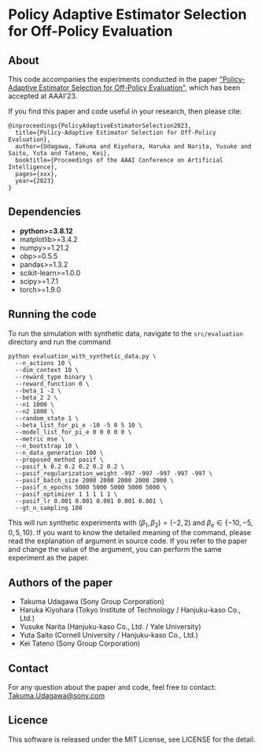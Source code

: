 # Policy Adaptive Estimator Selection for Off-Policy Evaluation


## About

This code accompanies the experiments conducted in the paper ["Policy-Adaptive Estimator Selection for Off-Policy Evaluation"](https://arxiv.org/abs/2211.13904), which has been accepted at AAAI'23.

If you find this paper and code useful in your research, then please cite:
```
@inproceedings{PolicyAdaptiveEstimatorSelection2023,
  title={Policy-Adaptive Estimator Selection for Off-Policy Evaluation},
  author={Udagawa, Takuma and Kiyohara, Haruka and Narita, Yusuke and Saito, Yuta and Tateno, Kei},
  booktitle={Proceedings of the AAAI Conference on Artificial Intelligence},
  pages={xxx},
  year={2023}
}
```

## Dependencies

- **python>=3.8.12**
- matplotlib>=3.4.2
- numpy>=1.21.2
- obp>=0.5.5
- pandas>=1.3.2
- scikit-learn>=1.0.0
- scipy>=1.7.1
- torch>=1.9.0


## Running the code

To run the simulation with synthetic data, navigate to the `src/evaluation` directory and run the command

```
python evaluation_with_synthetic_data.py \
  --n_actions 10 \
  --dim_context 10 \
  --reward_type binary \
  --reward_function 0 \
  --beta_1 -2 \
  --beta_2 2 \
  --n1 1000 \
  --n2 1000 \
  --random_state 1 \
  --beta_list_for_pi_e -10 -5 0 5 10 \
  --model_list_for_pi_e 0 0 0 0 0 \
  --metric mse \
  --n_bootstrap 10 \
  --n_data_generation 100 \
  --proposed_method pasif \
  --pasif_k 0.2 0.2 0.2 0.2 0.2 \
  --pasif_regularization_weight -997 -997 -997 -997 -997 \
  --pasif_batch_size 2000 2000 2000 2000 2000 \
  --pasif_n_epochs 5000 5000 5000 5000 5000 \
  --pasif_optimizer 1 1 1 1 1 \
  --pasif_lr 0.001 0.001 0.001 0.001 0.001 \
  --gt_n_sampling 100
```

This will run synthetic experiments with $(\beta_{1}, \beta_{2})=(-2,2)$ and $\beta_{e} \in \lbrace -10, -5, 0, 5, 10 \rbrace$. If you want to know the detailed meaning of the command, please read the explanation of argument in source code. If you refer to the paper and change the value of the argument, you can perform the same experiment as the paper.


## Authors of the paper
- Takuma Udagawa (Sony Group Corporation)
- Haruka Kiyohara (Tokyo Institute of Technology / Hanjuku-kaso Co., Ltd.)
- Yusuke Narita (Hanjuku-kaso Co., Ltd. / Yale University)
- Yuta Saito (Cornell University / Hanjuku-kaso Co., Ltd.)
- Kei Tateno (Sony Group Corporation)

## Contact
For any question about the paper and code, feel free to contact: Takuma.Udagawa@sony.com

## Licence
This software is released under the MIT License, see LICENSE for the detail.

